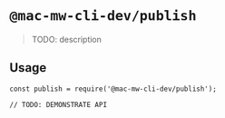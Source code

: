 # `@mac-mw-cli-dev/publish`

> TODO: description

## Usage

```
const publish = require('@mac-mw-cli-dev/publish');

// TODO: DEMONSTRATE API
```
